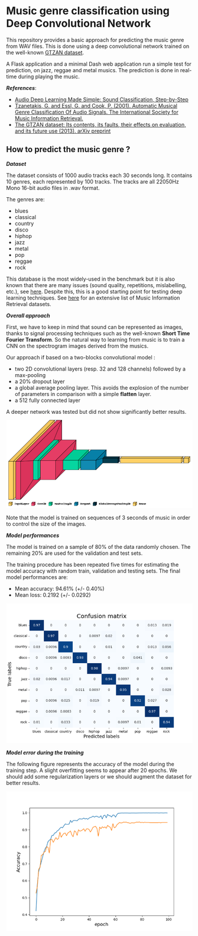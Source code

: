 # Music genre classification using Deep Convolutional Network

This repository provides a basic approach for predicting the music genre from WAV files. This is done using a deep convolutional network trained on the well-known [GTZAN dataset](https://www.tensorflow.org/datasets/catalog/gtzan).

A Flask application and a minimal Dash web application run a simple test for prediction, on jazz, reggae and metal musics. The prediction is done in real-time during playing the music.

***References***:
* [Audio Deep Learning Made Simple: Sound Classification, Step-by-Step](https://towardsdatascience.com/audio-deep-learning-made-simple-sound-classification-step-by-step-cebc936bbe5)
* [Tzanetakis, G. and Essl, G. and Cook, P. (2001). Automatic Musical Genre Classification Of Audio Signals. The International Society for Music Information Retrieval.](http://ismir2001.ismir.net/pdf/tzanetakis.pdf)
* [The GTZAN dataset: Its contents, its faults, their effects on evaluation, and its future use (2013). arXiv preprint](https://arxiv.org/abs/1306.1461)

## How to predict the music genre ?

***Dataset***

The dataset consists of 1000 audio tracks each 30 seconds long. It contains 10 genres, each represented by 100 tracks. The tracks are all 22050Hz Mono 16-bit audio files in .wav format.

The genres are:
* blues
* classical
* country
* disco
* hiphop
* jazz
* metal
* pop
* reggae
* rock

This database is the most widely-used in the benchmark but it is also known that there are many issues (sound quality, repetitions, mislabelling, etc.), see [here](https://arxiv.org/abs/1306.1461). Despite this, this is a good starting point for testing deep learning techniques. See [here](https://github.com/ismir/mir-datasets/blob/master/outputs/mir-datasets.md) for an extensive list of Music Information Retrieval datasets.

***Overall approach***

First, we have to keep in mind that sound can be represented as images, thanks to signal processing techniques such as the well-known **Short Time Fourier Transform**. So the natural way to learning from music is to train a CNN on the spectrogram images derived from the musics.

Our approach if based on a two-blocks convolutional model :
* two 2D convolutional layers (resp. 32 and 128 channels) followed by a max-pooling
* a 20% dropout layer
* a global average pooling layer. This avoids the explosion of the number of parameters in comparison with a simple **flatten** layer.
* a 512 fully connected layer

A deeper network was tested but did not show significantly better results.

![](network.png)

Note that the model is trained on sequences of 3 seconds of music in order to control the size of the images. 


***Model performances***

The model is trained on a sample of 80% of the data randomly chosen. The remaining 20% are used for the validation and test sets.

The training procedure has been repeated five times for estimating the model accuracy with random train, validation and testing sets. The final model performances are:
* Mean accuracy: 94.61% (+/- 0.40%)
* Mean loss: 0.2192 (+/- 0.0292)

![](confusion.png)

***Model error during the training***

The following figure represents the accuracy of the model during the training step. A slight overfitting seems to appear after 20 epochs. We should add some regularization layers or we should augment the dataset for better results.

![](history.png)